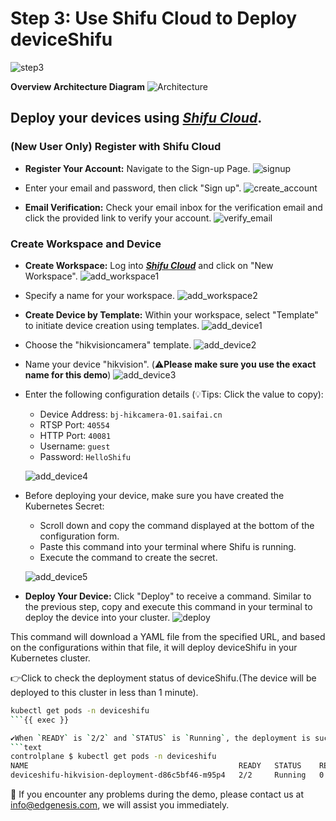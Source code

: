 # Step 3: Use Shifu Cloud to Deploy deviceShifu

![step3](../../images/shifu-cloud-camera-demo/step3.png)

**Overview Architecture Diagram**
![Architecture](../../images/shifu-cloud-camera-demo/overview_architecture.png)

## Deploy your devices using [***Shifu Cloud***](https://cloud.shifu.dev/).

### (New User Only) Register with Shifu Cloud

- **Register Your Account:** Navigate to the Sign-up Page.
![signup](../../images/shifu-cloud-camera-demo/signup.png)

- Enter your email and password, then click "Sign up".
![create_account](../../images/shifu-cloud-camera-demo/create_account.png)

- **Email Verification:** Check your email inbox for the verification email and click the provided link to verify your account.
![verify_email](../../images/shifu-cloud-camera-demo/verify_email.png)

### Create Workspace and Device

- **Create Workspace:** Log into [***Shifu Cloud***](https://cloud.shifu.dev/) and click on "New Workspace".
![add_workspace1](../../images/shifu-cloud-camera-demo/add_workspace1.png)

- Specify a name for your workspace.
![add_workspace2](../../images/shifu-cloud-camera-demo/add_workspace2.png)

- **Create Device by Template:** Within your workspace, select "Template" to initiate device creation using templates.
![add_device1](../../images/shifu-cloud-camera-demo/create_device1.png)

- Choose the "hikvisioncamera" template.
![add_device2](../../images/shifu-cloud-camera-demo/create_device2.png)

- Name your device "hikvision". (⚠️**Please make sure you use the exact name for this demo**)
![add_device3](../../images/shifu-cloud-camera-demo/create_device3.png)
- Enter the following configuration details (💡Tips: Click the value to copy):
  - Device Address: `bj-hikcamera-01.saifai.cn`
  - RTSP Port: `40554`
  - HTTP Port: `40081`
  - Username: `guest`
  - Password: `HelloShifu`

  ![add_device4](../../images/shifu-cloud-camera-demo/create_device4.png)

- Before deploying your device, make sure you have created the Kubernetes Secret:
  - Scroll down and copy the command displayed at the bottom of the configuration form.
  - Paste this command into your terminal where Shifu is running.
  - Execute the command to create the secret.

  ![add_device5](../../images/shifu-cloud-camera-demo/create_device5.png)

- **Deploy Your Device:** Click "Deploy" to receive a command. Similar to the previous step, copy and execute this command in your terminal to deploy the device into your cluster.
![deploy](../../images/shifu-cloud-camera-demo/deploy.png)

This command will download a YAML file from the specified URL, and based on the configurations within that file, it will deploy deviceShifu in your Kubernetes cluster.

👉Click to check the deployment status of deviceShifu.(The device will be deployed to this cluster in less than 1 minute).

```bash
kubectl get pods -n deviceshifu
```{{ exec }}

✔️When `READY` is `2/2` and `STATUS` is `Running`, the deployment is successfull.
```text
controlplane $ kubectl get pods -n deviceshifu
NAME                                               READY   STATUS    RESTARTS   AGE
deviceshifu-hikvision-deployment-d86c5bf46-m95p4   2/2     Running   0          24s
```

🔔 If you encounter any problems during the demo, please contact us at [info@edgenesis.com](mailto:info@edgenesis.com), we will assist you immediately.

